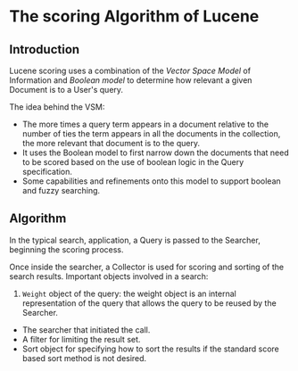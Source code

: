 # The scoring Algorithm of Lucene

## Introduction
Lucene scoring uses a combination of the *Vector Space Model* of
Information and *Boolean model* to determine how relevant a given Document
is to a User's query.

The idea behind the VSM:
* The more times a query term appears in a document relative to the number
  of ties the term appears in all the documents in the collection, the
  more relevant that document is to the query.
* It uses the Boolean model to first narrow down the documents that need
  to be scored based on the use of boolean logic in the Query
  specification. 
* Some capabilities and refinements onto this model to support boolean and
  fuzzy searching. 

## Algorithm
In the typical search, application, a Query is passed to the Searcher,
beginning the scoring process. 

Once inside the searcher, a Collector is used for scoring and sorting of
the search results. Important objects involved in a search:
1. `Weight` object of the query: the weight object is an internal
   representation of the query that allows the query to be reused by the
   Searcher.
* The searcher that initiated the call.
* A filter for limiting the result set. 
* Sort object for specifying how to sort the results if the standard score
  based sort method is not desired. 
